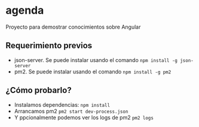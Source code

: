 # agenda

Proyecto para demostrar conocimientos sobre Angular

## Requerimiento previos

- json-server. Se puede instalar usando el comando `npm install -g json-server`
- pm2. Se puede instalar usando el comando `npm install -g pm2`

## ¿Cómo probarlo?

- Instalamos dependencias:
  `npm install`
- Arrancamos pm2
  `pm2 start dev-process.json`
- Y ppcionalmente podemos ver los logs de pm2
  `pm2 logs`
